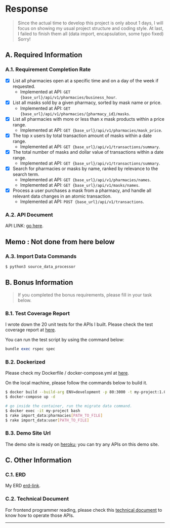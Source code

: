 # Response
> Since the actual time to develop this project is only about 1 days, I will focus on showing my usual project structure and coding style. At last, I failed to finish them all (data import, encapsulation, some typo fixed) Sorry!

## A. Required Information
### A.1. Requirement Completion Rate
- [x] List all pharmacies open at a specific time and on a day of the week if requested.
  - Implemented at API: `GET {base_url}/api/v1/pharmacies/business_hour`.
- [x] List all masks sold by a given pharmacy, sorted by mask name or price.
  - Implemented at API: `GET {base_url}/api/v1/pharmacies/{pharmacy_id}/masks`.
- [x] List all pharmacies with more or less than x mask products within a price range.
  - Implemented at API: `GET {base_url}/api/v1/pharmacies/mask_price`.
- [x] The top x users by total transaction amount of masks within a date range.
  - Implemented at API: `GET {base_url}/api/v1/transactions/summary`.
- [x] The total number of masks and dollar value of transactions within a date range.
  - Implemented at API: `GET {base_url}/api/v1/transactions/summary`.
- [x] Search for pharmacies or masks by name, ranked by relevance to the search term.
  - Implemented at API: `GET {base_url}/api/v1/pharmacies/names`.
  - Implemented at API: `GET {base_url}/api/v1/masks/names`.
- [x] Process a user purchases a mask from a pharmacy, and handle all relevant data changes in an atomic transaction.
  - Implemented at API: `POST {base_url}/api/v1/transactions`.

### A.2. API Document

API LINK: [go here](https://pharmacymask.docs.apiary.io/#).

## Memo : Not done from here below

### A.3. Import Data Commands

```bash
$ python3 source_data_processor
```
## B. Bonus Information

>  If you completed the bonus requirements, please fill in your task below.
### B.1. Test Coverage Report

I wrote down the 20 unit tests for the APIs I built. Please check the test coverage report at [here](#test-coverage-report).

You can run the test script by using the command below:

```ruby
bundle exec rspec spec
```

### B.2. Dockerized
Please check my Dockerfile / docker-compose.yml at [here](#dockerized).

On the local machine, please follow the commands below to build it.

```bash
$ docker build --build-arg ENV=development -p 80:3000 -t my-project:1.0.0 .  
$ docker-compose up -d

# go inside the container, run the migrate data command.
$ docker exec -it my-project bash
$ rake import_data:pharmacies[PATH_TO_FILE]
$ rake import_data:user[PATH_TO_FILE]
```

### B.3. Demo Site Url

The demo site is ready on [heroku](#demo-site-url); you can try any APIs on this demo site.

## C. Other Information

### C.1. ERD

My ERD [erd-link](#erd-link).

### C.2. Technical Document

For frontend programmer reading, please check this [technical document](technical-document) to know how to operate those APIs.

- --
